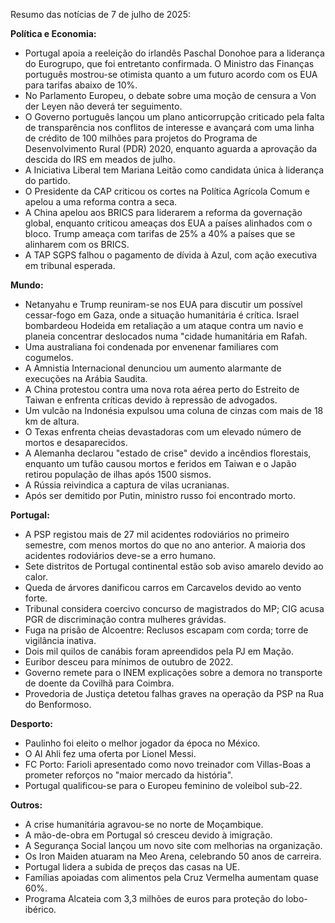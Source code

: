 Resumo das notícias de 7 de julho de 2025:

**Política e Economia:**

*   Portugal apoia a reeleição do irlandês Paschal Donohoe para a liderança do Eurogrupo, que foi entretanto confirmada. O Ministro das Finanças português mostrou-se otimista quanto a um futuro acordo com os EUA para tarifas abaixo de 10%.
*   No Parlamento Europeu, o debate sobre uma moção de censura a Von der Leyen não deverá ter seguimento.
*   O Governo português lançou um plano anticorrupção criticado pela falta de transparência nos conflitos de interesse e avançará com uma linha de crédito de 100 milhões para projetos do Programa de Desenvolvimento Rural (PDR) 2020, enquanto aguarda a aprovação da descida do IRS em meados de julho.
*   A Iniciativa Liberal tem Mariana Leitão como candidata única à liderança do partido.
*   O Presidente da CAP criticou os cortes na Política Agrícola Comum e apelou a uma reforma contra a seca.
*   A China apelou aos BRICS para liderarem a reforma da governação global, enquanto criticou ameaças dos EUA a países alinhados com o bloco. Trump ameaça com tarifas de 25% a 40% a países que se alinharem com os BRICS.
*   A TAP SGPS falhou o pagamento de dívida à Azul, com ação executiva em tribunal esperada.

**Mundo:**

*   Netanyahu e Trump reuniram-se nos EUA para discutir um possível cessar-fogo em Gaza, onde a situação humanitária é crítica. Israel bombardeou Hodeida em retaliação a um ataque contra um navio e planeia concentrar deslocados numa "cidade humanitária em Rafah.
*   Uma australiana foi condenada por envenenar familiares com cogumelos.
*   A Amnistia Internacional denunciou um aumento alarmante de execuções na Arábia Saudita.
*   A China protestou contra uma nova rota aérea perto do Estreito de Taiwan e enfrenta críticas devido à repressão de advogados.
*   Um vulcão na Indonésia expulsou uma coluna de cinzas com mais de 18 km de altura.
*   O Texas enfrenta cheias devastadoras com um elevado número de mortos e desaparecidos.
*   A Alemanha declarou "estado de crise" devido a incêndios florestais, enquanto um tufão causou mortos e feridos em Taiwan e o Japão retirou população de ilhas após 1500 sismos.
*   A Rússia reivindica a captura de vilas ucranianas.
*   Após ser demitido por Putin, ministro russo foi encontrado morto.

**Portugal:**

*   A PSP registou mais de 27 mil acidentes rodoviários no primeiro semestre, com menos mortos do que no ano anterior. A maioria dos acidentes rodoviários deve-se a erro humano.
*   Sete distritos de Portugal continental estão sob aviso amarelo devido ao calor.
*   Queda de árvores danificou carros em Carcavelos devido ao vento forte.
*   Tribunal considera coercivo concurso de magistrados do MP; CIG acusa PGR de discriminação contra mulheres grávidas.
*   Fuga na prisão de Alcoentre: Reclusos escapam com corda; torre de vigilância inativa.
*   Dois mil quilos de canábis foram apreendidos pela PJ em Mação.
*   Euribor desceu para mínimos de outubro de 2022.
*   Governo remete para o INEM explicações sobre a demora no transporte de doente da Covilhã para Coimbra.
*   Provedoria de Justiça detetou falhas graves na operação da PSP na Rua do Benformoso.

**Desporto:**

*   Paulinho foi eleito o melhor jogador da época no México.
*   O Al Ahli fez uma oferta por Lionel Messi.
*   FC Porto: Farioli apresentado como novo treinador com Villas-Boas a prometer reforços no "maior mercado da história".
*   Portugal qualificou-se para o Europeu feminino de voleibol sub-22.

**Outros:**

*   A crise humanitária agravou-se no norte de Moçambique.
*   A mão-de-obra em Portugal só cresceu devido à imigração.
*   A Segurança Social lançou um novo site com melhorias na organização.
*   Os Iron Maiden atuaram na Meo Arena, celebrando 50 anos de carreira.
* Portugal lidera a subida de preços das casas na UE.
* Famílias apoiadas com alimentos pela Cruz Vermelha aumentam quase 60%.
* Programa Alcateia com 3,3 milhões de euros para proteção do lobo-ibérico.